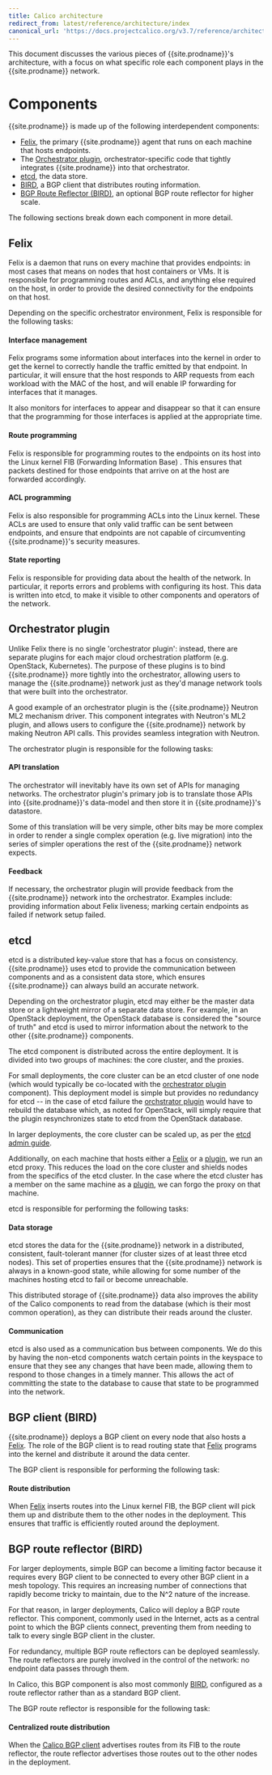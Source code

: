 ```yaml
---
title: Calico architecture
redirect_from: latest/reference/architecture/index
canonical_url: 'https://docs.projectcalico.org/v3.7/reference/architecture/index'
---
```


This document discusses the various pieces of {{site.prodname}}'s architecture,
with a focus on what specific role each component plays in
the {{site.prodname}} network.

<!-- TODO(smc) data-model: Link to new data model docs. -->

# Components

{{site.prodname}} is made up of the following interdependent components:

-   [Felix](#felix), the primary {{site.prodname}} agent that runs on each
    machine that hosts endpoints.
-   The [Orchestrator plugin](#orchestrator-plugin),
    orchestrator-specific code that tightly integrates {{site.prodname}} into
    that orchestrator.
-   [etcd](#etcd), the data store.
-   [BIRD](#bgp-client-bird), a BGP client that
    distributes routing information.
-   [BGP Route Reflector (BIRD)](#bgp-route-reflector-bird), an optional BGP
    route reflector for higher scale.

The following sections break down each component in more detail.


## Felix

Felix is a daemon that runs on every machine that provides endpoints: in
most cases that means on nodes that host containers or VMs. It is
responsible for programming routes and ACLs, and anything else required
on the host, in order to provide the desired connectivity for the
endpoints on that host.

Depending on the specific orchestrator environment, Felix is responsible
for the following tasks:

#### Interface management

Felix programs some information about interfaces into the kernel in
order to get the kernel to correctly handle the traffic emitted by that
endpoint. In particular, it will ensure that the host responds to ARP
requests from each workload with the MAC of the host, and will enable IP
forwarding for interfaces that it manages.

It also monitors for interfaces to appear and disappear so that it can
ensure that the programming for those interfaces is applied at the
appropriate time.

#### Route programming

Felix is responsible for programming routes to the endpoints on its host
into the Linux kernel FIB (Forwarding Information Base) . This ensures that packets destined for those
endpoints that arrive on at the host are forwarded accordingly.

#### ACL programming

Felix is also responsible for programming ACLs into the Linux kernel.
These ACLs are used to ensure that only valid traffic can be sent
between endpoints, and ensure that endpoints are not capable of
circumventing {{site.prodname}}'s security measures.

#### State reporting

Felix is responsible for providing data about the health of the network.
In particular, it reports errors and problems with configuring its host.
This data is written into etcd, to make it visible to other components
and operators of the network.


## Orchestrator plugin

Unlike Felix there is no single 'orchestrator plugin': instead, there
are separate plugins for each major cloud orchestration platform (e.g.
OpenStack, Kubernetes). The purpose of these plugins is to bind {{site.prodname}}
more tightly into the orchestrator, allowing users to manage the {{site.prodname}}
network just as they'd manage network tools that were built into the
orchestrator.

A good example of an orchestrator plugin is the {{site.prodname}} Neutron ML2
mechanism driver. This component integrates with Neutron's ML2 plugin,
and allows users to configure the {{site.prodname}} network by making Neutron API
calls. This provides seamless integration with Neutron.

The orchestrator plugin is responsible for the following tasks:

#### API translation

The orchestrator will inevitably have its own set of APIs for managing
networks. The orchestrator plugin's primary job is to translate those
APIs into {{site.prodname}}'s data-model and then store it in
{{site.prodname}}'s datastore.

Some of this translation will be very simple, other bits may be more
complex in order to render a single complex operation (e.g. live
migration) into the series of simpler operations the rest of the
{{site.prodname}} network expects.

#### Feedback

If necessary, the orchestrator plugin will provide feedback from the
{{site.prodname}} network into the orchestrator. Examples include: providing
information about Felix liveness; marking certain endpoints as failed if
network setup failed.



## etcd

etcd is a distributed key-value store that has a focus on consistency.
{{site.prodname}} uses etcd to provide the communication between components and as
a consistent data store, which ensures {{site.prodname}} can always build an
accurate network.

Depending on the orchestrator plugin, etcd may either be the master data
store or a lightweight mirror of a separate data store. For example, in
an OpenStack deployment, the OpenStack database is considered the
"source of truth" and etcd is used to mirror information about the
network to the other {{site.prodname}} components.

The etcd component is distributed across the entire deployment. It is
divided into two groups of machines: the core cluster, and the proxies.

For small deployments, the core cluster can be an etcd cluster of one
node (which would typically be co-located with the
[orchestrator plugin](#orchestrator-plugin) component). This deployment model is simple but provides no redundancy for etcd -- in the case of etcd failure the
[orchstrator plugin](#orchestrator-plugin) would have to rebuild the database which, as noted for OpenStack, will simply require that the plugin resynchronizes
state to etcd from the OpenStack database.

In larger deployments, the core cluster can be scaled up, as per the
[etcd admin guide](https://coreos.com/etcd/docs/latest/admin_guide.html#optimal-cluster-size).

Additionally, on each machine that hosts either a [Felix](#felix)
or a [plugin](#orchestrator-plugin), we run an etcd proxy. This reduces the load
on the core cluster and shields nodes from the specifics of the etcd
cluster. In the case where the etcd cluster has a member on the same
machine as a [plugin](#orchestrator-plugin), we can forgo the proxy on that
machine.

etcd is responsible for performing the following tasks:

#### Data storage

etcd stores the data for the {{site.prodname}} network in a distributed,
consistent, fault-tolerant manner (for cluster sizes of at least three
etcd nodes). This set of properties ensures that the {{site.prodname}} network is
always in a known-good state, while allowing for some number of the
machines hosting etcd to fail or become unreachable.

This distributed storage of {{site.prodname}} data also improves the ability of the
Calico components to read from the database (which is their most common
operation), as they can distribute their reads around the cluster.

#### Communication

etcd is also used as a communication bus between components. We do this
by having the non-etcd components watch certain points in the keyspace
to ensure that they see any changes that have been made, allowing them
to respond to those changes in a timely manner. This allows the act of
committing the state to the database to cause that state to be programmed
into the network.



## BGP client (BIRD)

{{site.prodname}} deploys a BGP client on every node that also hosts a [Felix](#felix). The role of the BGP client is to read routing state that [Felix](#felix) programs into the kernel and
distribute it around the data center.

The BGP client is responsible for performing the following task:

#### Route distribution

When [Felix](#felix) inserts routes into the Linux kernel FIB,
the BGP client will pick them up and distribute them to the other nodes
in the deployment. This ensures that traffic is efficiently routed
around the deployment.


## BGP route reflector (BIRD)

For larger deployments, simple BGP can become a limiting factor because
it requires every BGP client to be connected to every other BGP client
in a mesh topology. This requires an increasing number of connections
that rapidly become tricky to maintain, due to the N^2 nature of the
increase.

For that reason, in larger deployments, Calico will deploy a BGP route
reflector. This component, commonly used in the Internet, acts as a
central point to which the BGP clients connect, preventing them from
needing to talk to every single BGP client in the cluster.

For redundancy, multiple BGP route reflectors can be deployed
seamlessly. The route reflectors are purely involved in the control of
the network: no endpoint data passes through them.

In Calico, this BGP component is also most commonly
[BIRD](http://bird.network.cz/), configured as a route reflector rather
than as a standard BGP client.

The BGP route reflector is responsible for the following task:

#### Centralized route distribution

When the [Calico BGP client](#bgp-client-bird) advertises routes
from its FIB to the route reflector, the route reflector advertises
those routes out to the other nodes in the deployment.
